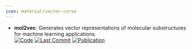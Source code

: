 ```yaml
---
icon: material/vector-curve
---
```


- **mol2vec**: Generates vector representations of molecular substructures for machine learning applications.  
		[![Code](https://img.shields.io/github/stars/samoturk/mol2vec?style=for-the-badge&logo=github)](https://github.com/samoturk/mol2vec) [![Last Commit](https://img.shields.io/github/last-commit/samoturk/mol2vec?style=for-the-badge&logo=github)](https://github.com/samoturk/mol2vec) [![Publication](https://img.shields.io/badge/Publication-Citations:465-blue?style=for-the-badge&logo=bookstack)](https://doi.org/10.1021/acs.jcim.7b00616) 
